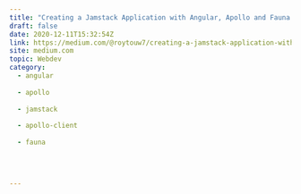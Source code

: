 ```yaml
---
title: "Creating a Jamstack Application with Angular, Apollo and Fauna."
draft: false
date: 2020-12-11T15:32:54Z
link: https://medium.com/@roytouw7/creating-a-jamstack-application-with-angular-apollo-and-fauna-a01f330f60ad?source=rss------jamstack-5&utm_medium=RSS&utm_source=hune
site: medium.com
topic: Webdev
category:
  - angular
  
  - apollo
  
  - jamstack
  
  - apollo-client
  
  - fauna
  
   
  

---
```

